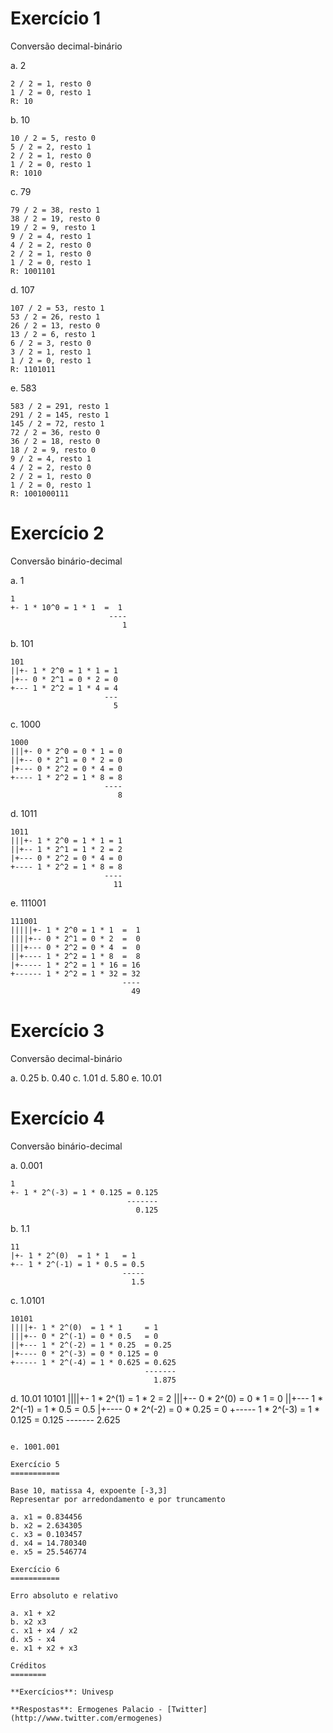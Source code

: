 Exercício 1
===========

Conversão decimal-binário

a. 2
```
2 / 2 = 1, resto 0
1 / 2 = 0, resto 1
R: 10
```

b. 10
```
10 / 2 = 5, resto 0
5 / 2 = 2, resto 1
2 / 2 = 1, resto 0
1 / 2 = 0, resto 1
R: 1010
```

c. 79
```
79 / 2 = 38, resto 1
38 / 2 = 19, resto 0
19 / 2 = 9, resto 1
9 / 2 = 4, resto 1
4 / 2 = 2, resto 0
2 / 2 = 1, resto 0
1 / 2 = 0, resto 1
R: 1001101
```

d. 107
```
107 / 2 = 53, resto 1
53 / 2 = 26, resto 1
26 / 2 = 13, resto 0
13 / 2 = 6, resto 1
6 / 2 = 3, resto 0
3 / 2 = 1, resto 1
1 / 2 = 0, resto 1
R: 1101011
```

e. 583
```
583 / 2 = 291, resto 1
291 / 2 = 145, resto 1
145 / 2 = 72, resto 1
72 / 2 = 36, resto 0
36 / 2 = 18, resto 0
18 / 2 = 9, resto 0
9 / 2 = 4, resto 1
4 / 2 = 2, resto 0
2 / 2 = 1, resto 0
1 / 2 = 0, resto 1
R: 1001000111
```

Exercício 2
===========

Conversão binário-decimal

a. 1
```
1
+- 1 * 10^0 = 1 * 1  =  1
                      ----
                         1
```

b. 101
```
101
||+- 1 * 2^0 = 1 * 1 = 1
|+-- 0 * 2^1 = 0 * 2 = 0
+--- 1 * 2^2 = 1 * 4 = 4
                     ---
                       5
```

c. 1000
```
1000
|||+- 0 * 2^0 = 0 * 1 = 0
||+-- 0 * 2^1 = 0 * 2 = 0
|+--- 0 * 2^2 = 0 * 4 = 0
+---- 1 * 2^2 = 1 * 8 = 8
                     ----
                        8
```

d. 1011
```
1011
|||+- 1 * 2^0 = 1 * 1 = 1
||+-- 1 * 2^1 = 1 * 2 = 2
|+--- 0 * 2^2 = 0 * 4 = 0
+---- 1 * 2^2 = 1 * 8 = 8
                     ----
                       11
```

e. 111001
```
111001
|||||+- 1 * 2^0 = 1 * 1  =  1
||||+-- 0 * 2^1 = 0 * 2  =  0
|||+--- 0 * 2^2 = 0 * 4  =  0
||+---- 1 * 2^2 = 1 * 8  =  8
|+----- 1 * 2^2 = 1 * 16 = 16
+------ 1 * 2^2 = 1 * 32 = 32
                         ----
                           49
```

Exercício 3
===========

Conversão decimal-binário

a. 0.25
b. 0.40
c. 1.01
d. 5.80
e. 10.01

Exercício 4
===========

Conversão binário-decimal

a. 0.001
```
1
+- 1 * 2^(-3) = 1 * 0.125 = 0.125
                          -------
                            0.125
```

b. 1.1
```
11
|+- 1 * 2^(0)  = 1 * 1   = 1
+-- 1 * 2^(-1) = 1 * 0.5 = 0.5
                         -----
                           1.5
```

c. 1.0101
```
10101
||||+- 1 * 2^(0)  = 1 * 1     = 1
|||+-- 0 * 2^(-1) = 0 * 0.5   = 0
||+--- 1 * 2^(-2) = 1 * 0.25  = 0.25
|+---- 0 * 2^(-3) = 0 * 0.125 = 0
+----- 1 * 2^(-4) = 1 * 0.625 = 0.625
                              -------
                                1.875
```

d. 10.01
10101
||||+- 1 * 2^(1)  = 1 * 2     = 2
|||+-- 0 * 2^(0)  = 0 * 1     = 0
||+--- 1 * 2^(-1) = 1 * 0.5   = 0.5
|+---- 0 * 2^(-2) = 0 * 0.25  = 0
+----- 1 * 2^(-3) = 1 * 0.125 = 0.125
                              -------
                                2.625
```

e. 1001.001

Exercício 5
===========

Base 10, matissa 4, expoente [-3,3]
Representar por arredondamento e por truncamento

a. x1 = 0.834456
b. x2 = 2.634305
c. x3 = 0.103457
d. x4 = 14.780340
e. x5 = 25.546774

Exercício 6
===========

Erro absoluto e relativo

a. x1 + x2
b. x2 x3
c. x1 + x4 / x2
d. x5 - x4
e. x1 + x2 + x3

Créditos
========

**Exercícios**: Univesp

**Respostas**: Ermogenes Palacio - [Twitter](http://www.twitter.com/ermogenes)
